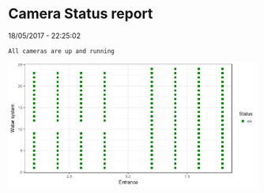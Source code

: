 Camera Status report
================
18/05/2017 - 22:25:02

    All cameras are up and running

![](camreport_files/figure-markdown_github/unnamed-chunk-2-1.png)

